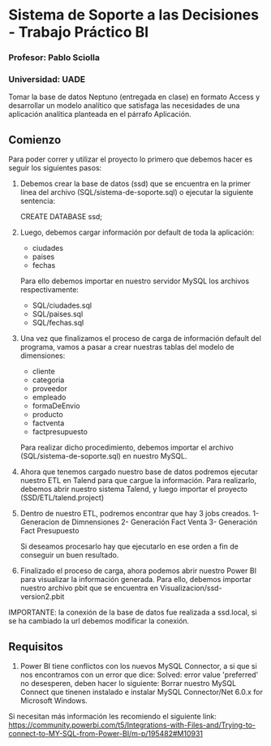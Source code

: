 # Sistema de Soporte a las Decisiones - Trabajo Práctico BI
### Profesor: Pablo Sciolla
### Universidad: UADE

Tomar la base de datos Neptuno (entregada en clase) en formato Access y desarrollar un modelo analítico que satisfaga las necesidades de una aplicación analítica planteada en el párrafo Aplicación.

## Comienzo
Para poder correr y utilizar el proyecto lo primero que debemos hacer es seguir los siguientes pasos:

1) Debemos crear la base de datos (ssd) que se encuentra en la primer línea del archivo (SQL/sistema-de-soporte.sql) o ejecutar la siguiente sentencia:

	CREATE DATABASE ssd;

2) Luego, debemos cargar información por default de toda la aplicación:
	- ciudades
	- paises
	- fechas

	Para ello debemos importar en nuestro servidor MySQL los archivos respectivamente:
	- SQL/ciudades.sql
	- SQL/paises.sql
	- SQL/fechas.sql

3) Una vez que finalizamos el proceso de carga de información default del programa, vamos a pasar a crear nuestras tablas del modelo de dimensiones:
	
	- cliente
	- categoria
	- proveedor
	- empleado
	- formaDeEnvio
	- producto
	- factventa
	- factpresupuesto

	Para realizar dicho procedimiento, debemos importar el archivo (SQL/sistema-de-soporte.sql) en nuestro MySQL.

4) Ahora que tenemos cargado nuestro base de datos podremos ejecutar nuestro ETL en Talend para que cargue la información. Para realizarlo, debemos abrir nuestro sistema Talend, y luego importar el proyecto (SSD/ETL/talend.project)

5) Dentro de nuestro ETL, podremos encontrar que hay 3 jobs creados.
	1- Generacion de Dimnensiones
	2- Generación Fact Venta
	3- Generación Fact Presupuesto

	Si deseamos procesarlo hay que ejecutarlo en ese orden a fin de conseguir un buen resultado.

6) Finalizado el proceso de carga, ahora podemos abrir nuestro Power BI para visualizar la información generada. Para ello, debemos importar nuestro archivo pbit que se encuentra en Visualizacion/ssd-version2.pbit

IMPORTANTE: la conexión de la base de datos fue realizada a ssd.local, si se ha cambiado la url debemos modificar la conexión.

## Requisitos
1) Power BI tiene conflictos con los nuevos MySQL Connector, a si que si nos encontramos con un error que dice: Solved: error value 'preferred' no desesperen, deben hacer lo siguiente: Borrar nuestro MySQL Connect que tinenen instalado e instalar MySQL Connector/Net 6.0.x for Microsoft Windows.

Si necesitan más información les recomiendo el siguiente link: https://community.powerbi.com/t5/Integrations-with-Files-and/Trying-to-connect-to-MY-SQL-from-Power-BI/m-p/195482#M10931
